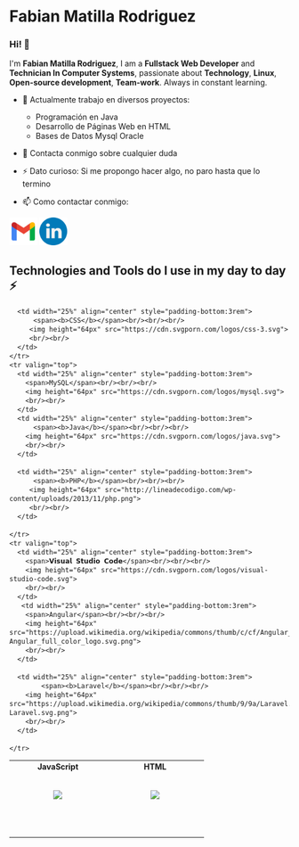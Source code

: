 # Fabian Matilla Rodriguez
### Hi! 👋

I'm **Fabian Matilla Rodriguez**, I am a **Fullstack Web Developer** and **Technician In Computer Systems**, passionate about **Technology**, **Linux**, **Open-source development**, **Team-work**. Always in constant learning.


- 🔭 Actualmente trabajo en diversos proyectos:
    * Programación en Java
    * Desarrollo de Páginas Web en HTML
    * Bases de Datos Mysql Oracle​

- 💬 Contacta conmigo sobre cualquier duda
- ⚡ Dato curioso: Si me propongo hacer algo, no paro hasta que lo termino
- 📫 Como contactar conmigo:
<div>
  <a href="mailto:matilladrodriguezf@gmail.com"><img src="resource\IconGmail.png" width="50" height="50" ></a>
  <a href="https://www.linkedin.com/in/fabian-matilla-rodriguez-804453184/"><img src="resource\iconLinkedin.png" width="50" height="50" ></a>
</div>

## Technologies and Tools do I use in my day to day ⚡

<table width="100%">
  <tbody>
    <tr valign="top">
      <td width="25%" align="center" style="padding-bottom:3rem">
          <span><b>JavaScript</b></span><br/><br/><br/>
        <img height="64px" src="https://www.manejandodatos.es/wp-content/uploads/2015/03/javascript.png">
        <br/><br/>
      </td>
      <td width="25%" align="center" style="padding-bottom:3rem">
          <span><b>HTML</b></span><br/><br/><br/>
        <img height="64px" src="https://cdn.svgporn.com/logos/html-5.svg">
        <br/><br/>
      </td>
      
      <td width="25%" align="center" style="padding-bottom:3rem">
          <span><b>CSS</b></span><br/><br/><br/>
         <img height="64px" src="https://cdn.svgporn.com/logos/css-3.svg">
         <br/><br/>
      </td>
    </tr>
    <tr valign="top">
      <td width="25%" align="center" style="padding-bottom:3rem">
        <span>MySQL</span><br/><br/><br/>
        <img height="64px" src="https://cdn.svgporn.com/logos/mysql.svg">
        <br/><br/>
      </td>
      <td width="25%" align="center" style="padding-bottom:3rem">
          <span><b>Java</b></span><br/><br/><br/>
        <img height="64px" src="https://cdn.svgporn.com/logos/java.svg">
        <br/><br/>
      </td> 
      
      <td width="25%" align="center" style="padding-bottom:3rem">
          <span><b>PHP</b></span><br/><br/><br/>
         <img height="64px" src="http://lineadecodigo.com/wp-content/uploads/2013/11/php.png">
         <br/><br/>
      </td>
      
    </tr>
    <tr valign="top">      
      <td width="25%" align="center" style="padding-bottom:3rem">
        <span>𝗩𝗶𝘀𝘂𝗮𝗹 𝗦𝘁𝘂𝗱𝗶𝗼 𝗖𝗼𝗱𝗲</span><br/><br/><br/>
        <img height="64px" src="https://cdn.svgporn.com/logos/visual-studio-code.svg">
        <br/><br/>
      </td>
       <td width="25%" align="center" style="padding-bottom:3rem">
        <span>Angular</span><br/><br/><br/>
        <img height="64px" src="https://upload.wikimedia.org/wikipedia/commons/thumb/c/cf/Angular_full_color_logo.svg/2048px-Angular_full_color_logo.svg.png">
        <br/><br/>
      </td>
      
      <td width="25%" align="center" style="padding-bottom:3rem">
            <span><b>Laravel</b></span><br/><br/><br/>
        <img height="64px" src="https://upload.wikimedia.org/wikipedia/commons/thumb/9/9a/Laravel.svg/1200px-Laravel.svg.png">
        <br/><br/>
      </td>
      
    </tr>
  </tbody>
</table>


<br/>
<!-- 
<p><img src="https://github-readme-stats.vercel.app/api/top-langs?username=FabianMR20&show_icons=true&locale=en&layout=compact" alt="FabianMR20" /></p> 
<p><img src="https://github-readme-stats.vercel.app/api?username=FabianMR20&hide=contribs,prs)](https://github.com/FabianMR20/github-readme-stats" /></p>
-->

